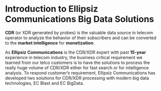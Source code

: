 # Introduction to Ellipsiz Communications Big Data Solutions

**CDR** (or XDR generated by probes) is the valuable data source in telecom operator to analyze the behavior of their subscribers and can be converted to the **market intelligence** for **monetization**.

As **Ellipsiz Communications** is the CDR/XDR expert with past **15-year** experience in telecom industry, the business critical requirement we learned from our telco customers is to have the solutions to process the really huge volume of CDR/XDR either for fast search or for intelligence analysis. To respond customer’s requirement, Ellipsiz Communications has developed two solutions for CDR/XDR processing with modern big data technologies, EC Blast and EC BigData.
